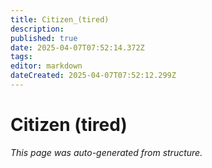 ```yaml
---
title: Citizen_(tired)
description: 
published: true
date: 2025-04-07T07:52:14.372Z
tags: 
editor: markdown
dateCreated: 2025-04-07T07:52:12.299Z
---
```


# Citizen (tired)

*This page was auto-generated from structure.*